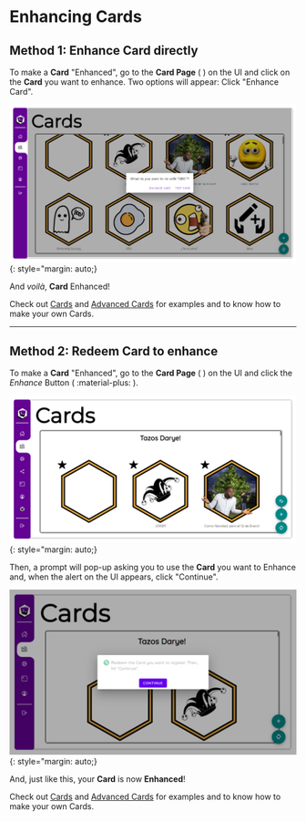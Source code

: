 # Enhancing Cards

## Method 1: Enhance Card directly

To make a **Card** "Enhanced", go to the **Card Page** ( <ion-icon name="library-outline"></ion-icon> ) on the UI and click on the **Card** you want to enhance. Two options will appear: Click "Enhance Card".

![Loot's Tools UI's Cards Options](../img/lootsToolsUI_cardOptions.png){: style="margin: auto;}

And *voilà*, **Card** Enhanced!

Check out [Cards](./normalCards.md) and [Advanced Cards](./advCards.md) for examples and to know how to make your own Cards.

---

## Method 2: Redeem Card to enhance

To make a **Card** "Enhanced", go to the **Card Page** ( <ion-icon name="library-outline"></ion-icon> ) on the UI and click the *Enhance* Button ( :material-plus: ).

![Loot's Tools UI's Cards Page](../img/lootsToolsUI_cards.png){: style="margin: auto;}

Then, a prompt will pop-up asking you to use the **Card** you want to Enhance and, when the alert on the UI appears, click "Continue".

![Loot's Tools UI's Enhance Card Prompt](../img/lootsToolsUI_addCard.png){: style="margin: auto;}

And, just like this, your **Card** is now **Enhanced**!

Check out [Cards](./normalCards.md) and [Advanced Cards](./advCards.md) for examples and to know how to make your own Cards.
